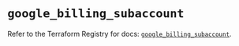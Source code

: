 # `google_billing_subaccount`

Refer to the Terraform Registry for docs: [`google_billing_subaccount`](https://registry.terraform.io/providers/hashicorp/google-beta/6.44.0/docs/resources/google_billing_subaccount).
